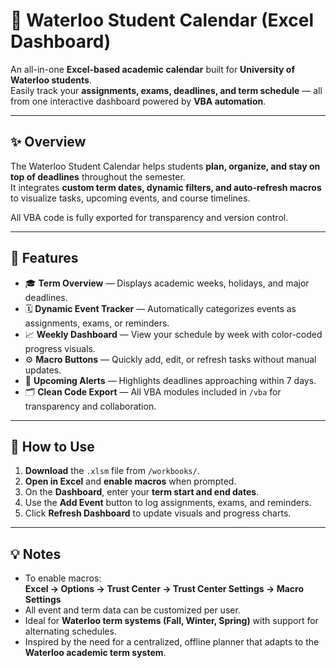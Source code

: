 # 📅 Waterloo Student Calendar (Excel Dashboard)

An all-in-one **Excel-based academic calendar** built for **University of Waterloo students**.  
Easily track your **assignments, exams, deadlines, and term schedule** — all from one interactive dashboard powered by **VBA automation**.

---

## ✨ Overview

The Waterloo Student Calendar helps students **plan, organize, and stay on top of deadlines** throughout the semester.  
It integrates **custom term dates, dynamic filters, and auto-refresh macros** to visualize tasks, upcoming events, and course timelines.

All VBA code is fully exported for transparency and version control.

---

## 🔧 Features

- 🎓 **Term Overview** — Displays academic weeks, holidays, and major deadlines.  
- 🗓️ **Dynamic Event Tracker** — Automatically categorizes events as assignments, exams, or reminders.  
- 📈 **Weekly Dashboard** — View your schedule by week with color-coded progress visuals.  
- ⚙️ **Macro Buttons** — Quickly add, edit, or refresh tasks without manual updates.  
- 🔔 **Upcoming Alerts** — Highlights deadlines approaching within 7 days.  
- 🗂️ **Clean Code Export** — All VBA modules included in `/vba` for transparency and collaboration.

---

## 🚀 How to Use

1. **Download** the `.xlsm` file from `/workbooks/`.  
2. **Open in Excel** and **enable macros** when prompted.  
3. On the **Dashboard**, enter your **term start and end dates**.  
4. Use the **Add Event** button to log assignments, exams, and reminders.  
5. Click **Refresh Dashboard** to update visuals and progress charts.

---

## 💡 Notes

- To enable macros:  
  **Excel → Options → Trust Center → Trust Center Settings → Macro Settings**  
- All event and term data can be customized per user.  
- Ideal for **Waterloo term systems (Fall, Winter, Spring)** with support for alternating schedules.
- Inspired by the need for a centralized, offline planner that adapts to the **Waterloo academic term system**.

